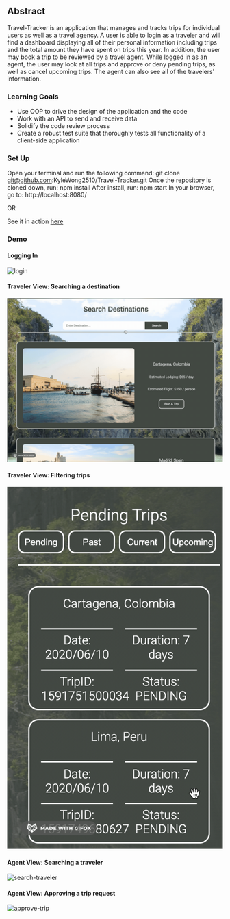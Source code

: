 ## Abstract
Travel-Tracker is an application that manages and tracks trips for individual users as well as a travel agency.  A user is able to login as a traveler and will find a dashboard displaying all of their personal information including trips and the total amount they have spent on trips this year.  In addition, the user may book a trip to be reviewed by a travel agent.  While logged in as an agent, the user may look at all trips and approve or deny pending trips, as well as cancel upcoming trips.  The agent can also see all of the travelers' information.

### Learning Goals
 - Use OOP to drive the design of the application and the code
 - Work with an API to send and receive data
 - Solidify the code review process
 - Create a robust test suite that thoroughly tests all functionality of a client-side application

### Set Up
Open your terminal and run the following command: git clone git@github.com:KyleWong2510/Travel-Tracker.git
Once the repository is cloned down, run: npm install
After install, run: npm start
In your browser, go to: http://localhost:8080/

OR

See it in action [here](https://kylewong2510.github.io/Travel-Tracker/)

### Demo 

#### Logging In
![login](src/images/login.gif)

#### Traveler View: Searching a destination
![search-destination](src/images/search-destinations.gif)

#### Traveler View: Filtering trips
![filter-trips](src/images/traveler-filter.gif)

#### Agent View: Searching a traveler
![search-traveler](src/images/search-travelers.gif)

#### Agent View: Approving a trip request
![approve-trip](src/images/approve-deny.gif)